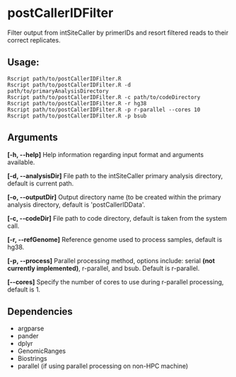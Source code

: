 # postCallerIDFilter
Filter output from intSiteCaller by primerIDs and resort filtered reads to their correct replicates.

## Usage:
```
Rscript path/to/postCallerIDFilter.R
Rscript path/to/postCallerIDFilter.R -d path/to/primaryAnalysisDirectory
Rscript path/to/postCallerIDFilter.R -c path/to/codeDirectory
Rscript path/to/postCallerIDFilter.R -r hg38
Rscript path/to/postCallerIDFilter.R -p r-parallel --cores 10
Rscript path/to/postCallerIDFilter.R -p bsub
```

## Arguments
**[-h, --help]** Help information regarding input format and arguments available.

**[-d, --analysisDir]** File path to the intSiteCaller primary analysis directory, default is current path.

**[-o, --outputDir]** Output directory name (to be created within the primary analysis directory, default is 'postCallerIDData'.

**[-c, --codeDir]** File path to code directory, default is taken from the system call.

**[-r, --refGenome]** Reference genome used to process samples, default is hg38.

**[-p, --process]** Parallel processing method, options include: serial **(not currently implemented)**, r-parallel, and bsub. Default is r-parallel.

**[--cores]** Specify the number of cores to use during r-parallel processing, default is 1.

## Dependencies
* argparse
* pander
* dplyr
* GenomicRanges
* Biostrings
* parallel (if using parallel processing on non-HPC machine)
